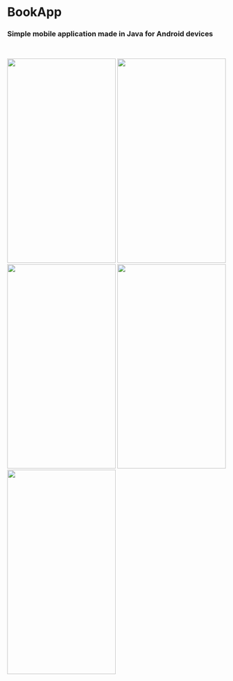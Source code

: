 # BookApp

### Simple mobile application made in Java for Android devices

<br />



<img src="src/images/slika1.png" width="250" height="470"> <img src="src/images/slika2.png" width="250" height="470"> 
<img src="src/images/slika3.png" width="250" height="470"> <img src="src/images/slika4.png" width="250" height="470">
<img src="src/images/slika9.png" width="250" height="470">
